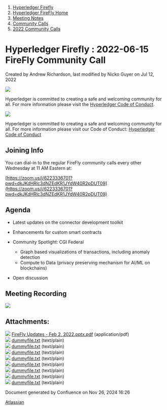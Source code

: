 1. [Hyperledger Firefly](index.html)
2. [Hyperledger FireFly Home](Hyperledger-FireFly-Home_20152345.html)
3. [Meeting Notes](Meeting-Notes_20156412.html)
4. [Community Calls](Community-Calls_20154671.html)
5. [2022 Community Calls](2022-Community-Calls_20156522.html)

# Hyperledger Firefly : 2022-06-15 FireFly Community Call

Created by Andrew Richardson, last modified by Nicko Guyer on Jul 12, 2022

![](https://wiki.hyperledger.org/download/attachments/2392771/welcome.png?version=2&modificationDate=1572450107000&api=v2)

Hyperledger is committed to creating a safe and welcoming community for all. For more information please visit the [Hyperledger Code of Conduct](https://lf-hyperledger.atlassian.net/wiki/spaces/HYP/pages/19595281/Hyperledger+Code+of+Conduct).

![](https://wiki.hyperledger.org/download/attachments/29034696/Antitrustnotice.png?version=1&modificationDate=1581695654000&api=v2)

Hyperledger is committed to creating a safe and welcoming community for all. For more information please visit our Code of Conduct: [Hyperledger Code of Conduct](https://lf-hyperledger.atlassian.net/wiki/spaces/HYP/pages/19595281/Hyperledger+Code+of+Conduct)

## Joining Info

You can dial-in to the regular FireFly community calls every other Wednesday at 11 AM Eastern at:

[https://zoom.us/j/6223336701?pwd=dkJKdHRlc3dNZEdKR1JYdW40R2pDUT09](https://zoom.us/j/6223336701?pwd=dkJKdHRlc3dNZEdKR1JYdW40R2pDUT09)

## Agenda

- Latest updates on the connector development toolkit
- Enhancements for custom smart contracts
- Community Spotlight: CGI Federal
  
  - Graph based visualizations of transactions, including anomaly detection
  - Compute to Data (privacy preserving mechanism for AI/ML on blockchains)
- Open discussion

## Meeting Recording

![](plugins/servlet/confluence/placeholder/unknown-attachment)

## Attachments:

![](images/icons/bullet_blue.gif) [FireFly Updates - Feb 2, 2022.pptx.pdf](attachments/20154949/20156598.pdf) (application/pdf)  
![](images/icons/bullet_blue.gif) [dummyfile.txt](attachments/20154949/20156615.txt) (text/plain)  
![](images/icons/bullet_blue.gif) [dummyfile.txt](attachments/20154949/20156599.txt) (text/plain)  
![](images/icons/bullet_blue.gif) [dummyfile.txt](attachments/20154949/20156600.txt) (text/plain)  
![](images/icons/bullet_blue.gif) [dummyfile.txt](attachments/20154949/20156601.txt) (text/plain)  
![](images/icons/bullet_blue.gif) [dummyfile.txt](attachments/20154949/20156594.txt) (text/plain)  
![](images/icons/bullet_blue.gif) [dummyfile.txt](attachments/20154949/20156595.txt) (text/plain)  
![](images/icons/bullet_blue.gif) [dummyfile.txt](attachments/20154949/20156596.txt) (text/plain)  
![](images/icons/bullet_blue.gif) [dummyfile.txt](attachments/20154949/20156597.txt) (text/plain)

Document generated by Confluence on Nov 26, 2024 16:26

[Atlassian](http://www.atlassian.com/)
